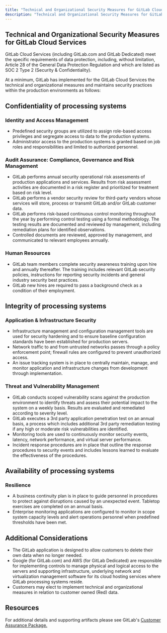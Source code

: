 ```yaml
---
title: "Technical and Organizational Security Measures for GitLab Cloud Services"
description: "Technical and Organizational Security Measures for GitLab Cloud Services"
---
```


## Technical and Organizational Security Measures for GitLab Cloud Services

GitLab Cloud Services (including GitLab.com and GitLab Dedicated) meet the specific requirements of data protection, including, without limitation, Article 28 of the General Data Protection Regulation and which are listed as SOC 2 Type 2 (Security & Confidentiality).

At a minimum, GitLab has implemented for the GitLab Cloud Services the technical and organizational measures and maintains security practices within the production environments as follows:

## Confidentiality of processing systems

### Identity and Access Management

- Predefined security groups are utilized to assign role-based access privileges and segregate access to data to the production systems.
- Administrator access to the production systems is granted based on job roles and responsibilities and limited to authorized personnel.

### Audit Assurance: Compliance, Governance and Risk Management

- GitLab performs annual security operational risk assessments of production applications and services. Results from risk assessment activities are documented in a risk register and prioritized for treatment based on risk level.
- GitLab performs a vendor security review for third-party vendors whose services will store, process or transmit GitLab and/or GitLab customer data.
- GitLab performs risk-based continuous control monitoring throughout the year by performing control testing using a formal methodology. The testing results are documented and reviewed by management, including remediation plans for identified observations.
- Controlled documents are reviewed, approved by management, and communicated to relevant employees annually.

### Human Resources

- GitLab team members complete security awareness training upon hire and annually thereafter. The training includes relevant GitLab security policies, instructions for reporting security incidents and general industry security best practices.
- GitLab new hires are required to pass a background check as a condition of their employment.

## Integrity of processing systems

### Application & Infrastructure Security

- Infrastructure management and configuration management tools are used for security hardening and to ensure baseline configuration standards have been established for production servers.
- Network traffic to and from untrusted networks passes through a policy enforcement point; firewall rules are configured to prevent unauthorized access.
- An issue tracking system is in place to centrally maintain, manage, and monitor application and infrastructure changes from development through implementation.

### Threat and Vulnerability Management

- GitLab conducts scoped vulnerability scans against the production environment to identify threats and assess their potential impact to the system on a weekly basis. Results are evaluated and remediated according to severity level.
- GitLab executes a 3rd party application penetration test on an annual basis, a process which includes additional 3rd party remediation testing if any high or moderate risk vulnerabilities are identified.
- Monitoring tools are used to continuously monitor security events, latency, network performance, and virtual server performance.
- Incident response procedures are in place that outline the response procedures to security events and includes lessons learned to evaluate the effectiveness of the procedures.

## Availability of processing systems

### Resilience

- A business continuity plan is in place to guide personnel in procedures to protect against disruptions caused by an unexpected event. Tabletop exercises are completed on an annual basis.
- Enterprise monitoring applications are configured to monitor in scope system capacity levels and alert operations personnel when predefined thresholds have been met.

## Additional Considerations

- The GitLab application is designed to allow customers to delete their own data when no longer needed.
- Google (for GitLab.com) and AWS (for GitLab Dedicated) are responsible for implementing controls to manage physical and logical access to the servers and supporting infrastructure, underlying network and virtualization management software for its cloud hosting services where GitLab processing systems reside.
- Customers may elect to implement technical and organizational measures in relation to customer owned (Red) data.

## Resources

For additional details and supporting artifacts please see GitLab's [Customer Assurance Package.](https://about.gitlab.com/security/cap/)
